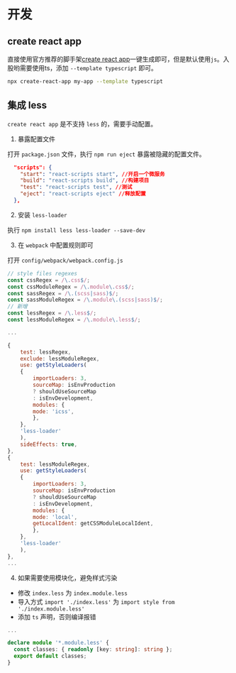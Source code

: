 # 开发

## create react app

直接使用官方推荐的脚手架[create react app](https://create-react-app.dev/)一键生成即可，但是默认使用`js`。入股哟需要使用ts，添加 `--template typescript` 即可。

``` bash
npx create-react-app my-app --template typescript
```

## 集成 less

`create react app` 是不支持 `less` 的，需要手动配置。

1. 暴露配置文件

打开 `package.json` 文件，执行 `npm run eject` 暴露被隐藏的配置文件。

``` json
  "scripts": {
    "start": "react-scripts start", //开启一个微服务
    "build": "react-scripts build", //构建项目
    "test": "react-scripts test", //测试
    "eject": "react-scripts eject" //释放配置
  },
```

2. 安装 `less-loader`

执行 `npm install less less-loader --save-dev`

3. 在 `webpack` 中配置规则即可

打开 `config/webpack/webpack.config.js`

``` js
// style files regexes
const cssRegex = /\.css$/;
const cssModuleRegex = /\.module\.css$/;
const sassRegex = /\.(scss|sass)$/;
const sassModuleRegex = /\.module\.(scss|sass)$/;
// 新增
const lessRegex = /\.less$/;
const lessModuleRegex = /\.module\.less$/;

...

{
    test: lessRegex,
    exclude: lessModuleRegex,
    use: getStyleLoaders(
    {
        importLoaders: 3,
        sourceMap: isEnvProduction
        ? shouldUseSourceMap
        : isEnvDevelopment,
        modules: {
        mode: 'icss',
        },
    },
    'less-loader'
    ),
    sideEffects: true,
},
{
    test: lessModuleRegex,
    use: getStyleLoaders(
    {
        importLoaders: 3,
        sourceMap: isEnvProduction
        ? shouldUseSourceMap
        : isEnvDevelopment,
        modules: {
        mode: 'local',
        getLocalIdent: getCSSModuleLocalIdent,
        },
    },
    'less-loader'
    ),
},
...


```


4. 如果需要使用模块化，避免样式污染

- 修改 `index.less` 为 `index.module.less`
- 导入方式 `import './index.less'` 为 `import style from './index.module.less'`
- 添加 `ts` 声明，否则编译报错

``` ts
...

declare module '*.module.less' {
  const classes: { readonly [key: string]: string };
  export default classes;
}
```